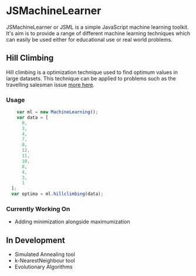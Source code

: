 # JSMachineLearner
JSMachineLearner or JSML is a simple JavaScript machine learning toolkit. It's aim is to provide a range of different machine learning techniques which can easily be used either for educational use or real world problems.

## Hill Climbing
Hill climbing is a optimization technique used to find optimum values in large datasets. This technique can be applied to problems such as the travelling salesman issue [more here](https://en.wikipedia.org/wiki/Travelling_salesman_problem).

### Usage
```JavaScript
    var ml = new MachineLearning();
    var data = [
      0,
      3,
      4,
      7,
      8,
      12,
      11,
      10,
      8,
      4,
      3,
      1
  ];
  var optima = ml.hillclimbing(data);
```
### Currently Working On
- Adding minimization alongside maximumization

## In Development
- Simulated Annealing tool
- k-NearestNeighbour tool
- Evolutionary Algorithms
